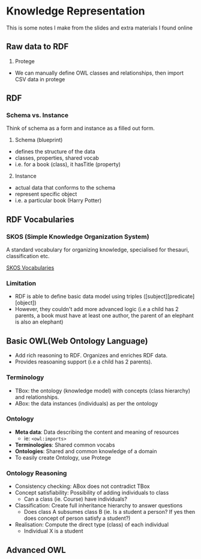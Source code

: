 ﻿# Knowledge Representation
This is some notes I make from the slides and extra materials I found online

## Raw data to RDF
1. Protege
* We can manually define OWL classes and relationships, then import CSV data in protege

## RDF

### Schema vs. Instance
Think of schema as a form and instance as a filled out form.
1. Schema (blueprint)
* defines the structure of the data
* classes, properties, shared vocab
* i.e. for a book (class), it hasTitle (property)

2. Instance
* actual data that conforms to the schema
* represent specific object
* i.e. a particular book (Harry Potter)

## RDF Vocabularies

### SKOS (Simple Knowledge Organization System)
A standard vocabulary for organizing knowledge, specialised for thesauri, classification etc.

[SKOS Vocabularies](https://www.w3.org/2009/08/skos-reference/skos.html)

### Limitation
* RDF is able to define basic data model using triples ([subject][predicate][object])
* However, they couldn't add more advanced logic (i.e a child has 2 parents, a book must have at least one author, the parent of an elephant is also an elephant)

## Basic OWL(Web Ontology Language)
* Add rich reasoning to RDF. Organizes and enriches RDF data.
* Provides reasoaning support (i.e a child has 2 parents).

### Terminology
* TBox: the ontology (knowledge model) with concepts (class hierarchy) and relationships.
* ABox: the data instances (individuals) as per the ontology

### Ontology
* **Meta data**: Data describing the content and meaning of resources
    * ie: `<owl:imports>`
* **Terminologies**: Shared common vocabs
* **Ontologies**: Shared and common knowledge of a domain
* To easily create Ontology, use Protege

### Ontology Reasoning
* Consistency checking: ABox does not contradict TBox
* Concept satisfiability: Possibility of adding individuals to class
    * Can a class (ie. Course) have individuals?
* Classification: Create full inheritance hierarchy to answer questions
    * Does class A subsumes class B (ie. Is a student a person? If yes then does concept of person satisfy a student?)
* Realisation: Compute the direct type (class) of each individual
    * Individual X is a student

## Advanced OWL
